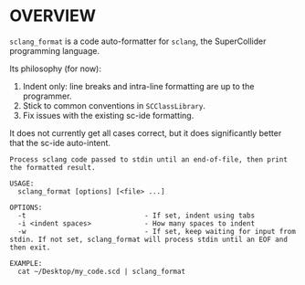 # OVERVIEW
`sclang_format` is a code auto-formatter for `sclang`, the SuperCollider programming language.

Its philosophy (for now):
1. Indent only: line breaks and intra-line formatting are up to the programmer.
2. Stick to common conventions in `SCClassLibrary`.
3. Fix issues with the existing sc-ide formatting.

It does not currently get all cases correct, but it does significantly better that the sc-ide auto-intent.

``` 
Process sclang code passed to stdin until an end-of-file, then print the formatted result.

USAGE: 
  sclang_format [options] [<file> ...]

OPTIONS:
  -t                             - If set, indent using tabs
  -i <indent spaces>             - How many spaces to indent
  -w                             - If set, keep waiting for input from stdin. If not set, sclang_format will process stdin until an EOF and then exit.

EXAMPLE:
  cat ~/Desktop/my_code.scd | sclang_format
